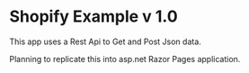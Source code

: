 # Shopify Example v 1.0
This app uses a Rest Api to Get and Post Json data.

Planning to replicate this into asp.net Razor Pages application. 
